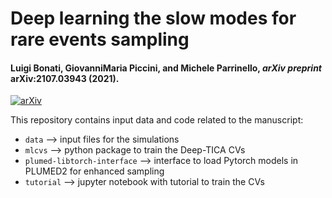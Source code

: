 # Deep learning the slow modes for rare events sampling
#### Luigi Bonati, GiovanniMaria Piccini, and Michele Parrinello, _arXiv preprint_ arXiv:2107.03943 (2021).

[![arXiv](https://img.shields.io/badge/arXiv-2107.03943-critical)](https://arxiv.org/abs/2107.03943)

This repository contains input data and code related to the manuscript:

* `data` --> input files for the simulations 
* `mlcvs` --> python package to train the Deep-TICA CVs
* `plumed-libtorch-interface` --> interface to load Pytorch models in PLUMED2 for enhanced sampling
* `tutorial` --> jupyter notebook with tutorial to train the CVs
